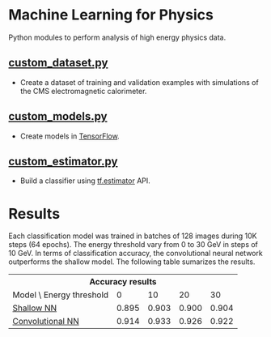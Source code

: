 # Machine Learning for Physics
 
Python modules to perform analysis of high energy physics data.

## [custom_dataset.py](python/custom_dataset.py)
- Create a dataset of training and validation examples with simulations of the CMS electromagnetic calorimeter.

## [custom_models.py](python/custom_models.py)
- Create models in [TensorFlow](https://www.tensorflow.org).

## [custom_estimator.py](python/custom_estimator.py)
- Build a classifier using [tf.estimator](https://www.tensorflow.org/api_docs/python/tf/estimator) API.

# Results
Each classification model was trained in batches of 128 images during 10K steps (64 epochs).
The energy threshold vary from 0 to 30 GeV in steps of 10 GeV.
In terms of classification accuracy, the convolutional neural network outperforms the shallow model.
The following table sumarizes the results.

<table>
  <tr>
    <th colspan="6"><span style="font-weight:bold">Accuracy results</span></th>
  </tr>
  <tr>
    <td>Model \ Energy threshold</td>
    <td>0</td>
    <td>10</td>
    <td>20</td>
    <td>30</td>
  </tr>
  <tr>
    <td><a href="https://github.com/jruizvar/ml-physics/blob/master/python/custom_models.py#L6-L21">Shallow NN</a></td>
    <td>0.895</td>
    <td>0.903</td>
    <td>0.900</td>
    <td>0.904</td>
  </tr>
  <tr>
    <td><a href="https://github.com/jruizvar/ml-physics/blob/master/python/custom_models.py#L24-L58">Convolutional NN</a></td>
    <td>0.914</td>
    <td>0.933</td>
    <td>0.926</td>
    <td>0.922</td>
  </tr>
</table>
